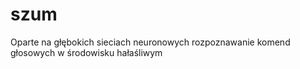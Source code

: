 # szum
Oparte na głębokich sieciach neuronowych rozpoznawanie komend głosowych w środowisku hałaśliwym
